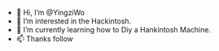 - 👋 Hi, I’m @YingziWo
- 👀 I’m interested in the Hackintosh.
- 🌱 I’m currently learning how to Diy a Hankintosh Machine.
- 📫 Thanks follow

<!---
YingziWo/YingziWo is a ✨ special ✨ repository because its `README.md` (this file) appears on your GitHub profile.
You can click the Preview link to take a look at your changes.
--->
